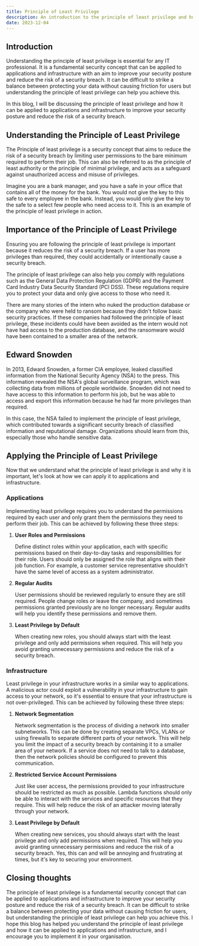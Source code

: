 ```yaml
---
title: Principle of Least Privilege
description: An introduction to the principle of least privilege and how it can be applied to applications and infrastructure.
date: 2023-12-04
---
```



## Introduction

Understanding the principle of least privilege is essential for any IT professional. It is a fundamental security concept that can be applied to applications and infrastructure with an aim to improve your security posture and reduce the risk of a security breach.  It can be difficult to strike a balance between protecting your data without causing friction for users but understanding the principle of least privilege can help you achieve this.

In this blog, I will be discussing the principle of least privilege and how it can be applied to applications and infrastructure to improve your security posture and reduce the risk of a security breach.


## Understanding the Principle of Least Privilege

The Principle of least privilege is a security concept that aims to reduce the risk of a security breach by limiting user permissions to the bare minimum required to perform their job. This can also be referred to as the principle of least authority or the principle of minimal privilege, and acts as a safeguard against unauthorized access and misuse of privileges.

Imagine you are a bank manager, and you have a safe in your office that contains all of the money for the bank. You would not give the key to this safe to every employee in the bank. Instead, you would only give the key to the safe to a select few people who need access to it. This is an example of the principle of least privilege in action.


## Importance of the Principle of Least Privilege

Ensuring you are following the principle of least privilege is important because it reduces the risk of a security breach. If a user has more privileges than required, they could accidentally or intentionally cause a security breach.

The principle of least privilege can also help you comply with regulations such as the General Data Protection Regulation (GDPR) and the Payment Card Industry Data Security Standard (PCI DSS). These regulations require you to protect your data and only give access to those who need it.

There are many stories of the intern who nuked the production database or the company who were held to ransom because they didn't follow basic security practices. If these companies had followed the principle of least privilege, these incidents could have been avoided as the intern would not have had access to the production database, and the ransomware would have been contained to a smaller area of the network.


## Edward Snowden

In 2013, Edward Snowden, a former CIA employee, leaked classified information from the National Security Agency (NSA) to the press. This information revealed the NSA's global surveillance program, which was collecting data from millions of people worldwide. Snowden did not need to have access to this information to perform his job, but he was able to access and export this information because he had far more privileges than required.

In this case, the NSA failed to implement the principle of least privilege, which contributed towards a significant security breach of classified information and reputational damage.  Organizations should learn from this, especially those who handle sensitive data.


## Applying the Principle of Least Privilege

Now that we understand what the principle of least privilege is and why it is important, let's look at how we can apply it to applications and infrastructure.


### Applications

Implementing least privilege requires you to understand the permissions required by each user and only grant them the permissions they need to perform their job.  This can be achieved by following these three steps:

1. **User Roles and Permissions**
  
    Define distinct roles within your application, each with specific permissions based on their day-to-day tasks and responsibilities for their role.  Users should only be assigned the role that aligns with their job function.  For example, a customer service representative shouldn't have the same level of access as a system administrator.

2. **Regular Audits**
    
    User permissions should be reviewed regularly to ensure they are still required. People change roles or leave the company, and sometimes permissions granted previously are no longer necessary.  Regular audits will help you identify these permissions and remove them.

3. **Least Privilege by Default**
    
    When creating new roles, you should always start with the least privilege and only add permissions when required.  This will help you avoid granting unnecessary permissions and reduce the risk of a security breach.


### Infrastructure

Least privilege in your infrastructure works in a similar way to applications. A malicious actor could exploit a vulnerability in your infrastructure to gain access to your network, so it's essential to ensure that your infrastructure is not over-privileged.  This can be achieved by following these three steps:

1. **Network Segmentation**

    Network segmentation is the process of dividing a network into smaller subnetworks. This can be done by creating separate VPCs, VLANs or using firewalls to separate different parts of your network.  This will help you limit the impact of a security breach by containing it to a smaller area of your network. If a service does not need to talk to a database, then the network policies should be configured to prevent this communication.

2. **Restricted Service Account Permissions**

    Just like user access, the permissions provided to your infrastructure should be restricted as much as possible. Lambda functions should only be able to interact with the services and specific resources that they require.  This will help reduce the risk of an attacker moving laterally through your network.

3. **Least Privilege by Default**

    When creating new services, you should always start with the least privilege and only add permissions when required.  This will help you avoid granting unnecessary permissions and reduce the risk of a security breach. Yes, this can and will be annoying and frustrating at times, but it's key to securing your environment.


## Closing thoughts

The principle of least privilege is a fundamental security concept that can be applied to applications and infrastructure to improve your security posture and reduce the risk of a security breach.  It can be difficult to strike a balance between protecting your data without causing friction for users, but understanding the principle of least privilege can help you achieve this. I hope this blog has helped you understand the principle of least privilege and how it can be applied to applications and infrastructure, and I encourage you to implement it in your organisation.

